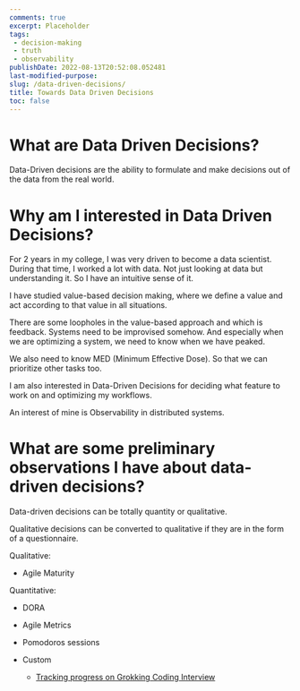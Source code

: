 ```yaml
---
comments: true
excerpt: Placeholder 
tags:
 - decision-making
 - truth
 - observability
publishDate: 2022-08-13T20:52:08.052481
last-modified-purpose:
slug: /data-driven-decisions/
title: Towards Data Driven Decisions
toc: false
---
```


# What are Data Driven Decisions? 

Data-Driven decisions are the ability to formulate and make decisions out of the data from the real world. 

# Why am I interested in Data Driven Decisions?

For 2 years in my college, I was very driven to become a data scientist. During that time, I worked a lot with data. Not just looking at data but understanding it. So I have an intuitive sense of it.

I have studied value-based decision making, where we define a value and act according to that value in all situations.

There are some loopholes in the value-based approach and which is feedback. Systems need to be improvised somehow. And especially when we are optimizing a system, we need to know when we have peaked.

We also need to know MED (Minimum Effective Dose). So that we can prioritize other tasks too.

I am also interested in Data-Driven Decisions for deciding what feature to work on and optimizing my workflows.

An interest of mine is Observability in distributed systems.

# What are some preliminary observations I have about data-driven decisions?

Data-driven decisions can be totally quantity or qualitative.

Qualitative decisions can be converted to qualitative if they are in the form of a questionnaire.

Qualitative:
- Agile Maturity 

Quantitative:
- DORA
- Agile Metrics
- Pomodoros sessions

- Custom
    - [Tracking progress on Grokking Coding Interview](https://docs.google.com/spreadsheets/d/1YsS40schcRMpdaqmuDj_UhGGv4e0S3N7oDOlrIincpw/edit?usp=sharing)
